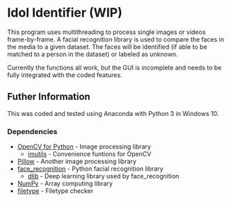 # Idol Identifier (WIP)

This program uses multithreading to process single images or videos frame-by-frame. A facial recognition library is used to compare the faces in the media to a given dataset. The faces will be identified (if able to be matched to a person in the dataset) or labeled as unknown.

Currently the functions all work, but the GUI is incomplete and needs to be fully integrated with the coded features.

## Futher Information

This was coded and tested using Anaconda with Python 3 in Windows 10.

### Dependencies
  * [OpenCV for Python](https://pypi.org/project/opencv-python/) - Image processing library
    * [imutils](https://pypi.org/project/imutils/) - Convenience funtions for OpenCV
  * [Pillow](https://pypi.org/project/Pillow/) - Another image processing library
  * [face_recognition](https://pypi.org/project/face-recognition/) - Python facial recognition library
    * [dlib](http://dlib.net/) - Deep learning library used by face_recognition
  * [NumPy](https://pypi.org/project/numpy/) - Array computing library
  * [filetype](https://pypi.org/project/filetype/) - Filetype checker

